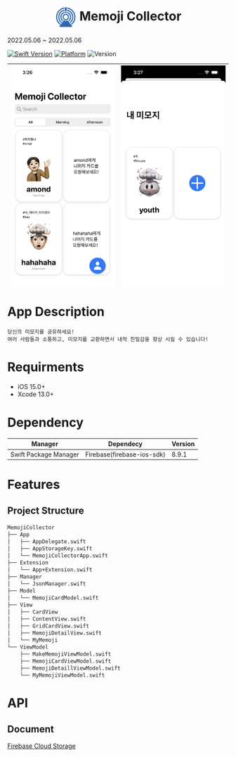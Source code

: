 <h1 align="center">
    <img style="height:50px; vertical-align:middle; border-radius:10px;" src="readmeSource/AppIcon.png"/> Memoji Collector
</h1>

2022.05.06 ~ 2022.05.06

[![Swift Version][swift-image]](https://swift.org/)
[![Platform][Platform-image]](https://developer.apple.com/kr/ios/)
![Version][Version-image]

[swift-image]:https://img.shields.io/badge/swift-5.6-orange.svg?style=flat
[Platform-image]: https://img.shields.io/badge/Platform-ios-lightgray.svg?style=flat
[Version-image]: https://img.shields.io/badge/Version-1.0-blue.svg?style=flat


<center>

| <div style="height:500px"> ![AppStoreImage](readmeSource/AppImage_0.PNG)</div> | <div style="height:500px"> ![AppStoreImage](readmeSource/AppImage_1.PNG) </div> | 
| - | - |   

</center>

# App Description
```
당신의 미모지를 공유하세요!
여러 사람들과 소통하고, 미모지를 교환하면서 내적 친밀감을 향상 시킬 수 있습니다!
```

# Requirments
- iOS 15.0+
- Xcode 13.0+

# Dependency
<table width=100%>
    <thead>
        <tr>
            <th><strong>Manager</strong></th>
            <th><strong>Dependecy</strong></th>
            <th><strong>Version</strong></th>
        </tr>
    </thead>
    <tbody>
        <tr>
            <td rowspan="5">Swift Package Manager</td>
            <td>Firebase(firebase-ios-sdk)</td>
            <td>8.9.1</td>
        </tr>
    </tbody>
</table>

# Features
## Project Structure
```
MemojiCollector
├── App
│   ├── AppDelegate.swift
│   ├── AppStorageKey.swift
│   └── MemojiCollectorApp.swift
├── Extension
│   └── App+Extension.swift
├── Manager
│   └── JsonManager.swift
├── Model
│   └── MemojiCardModel.swift
├── View
│   ├── CardView
│   ├── ContentView.swift
│   ├── GridCardView.swift
│   ├── MemojiDetailView.swift
│   └── MyMemoji
└── ViewModel
    ├── MakeMemojiViewModel.swift
    ├── MemojiCardViewModel.swift
    ├── MemojiDetaillViewModel.swift
    └── MyMemojiViewModel.swift
```

# API
## Document
[Firebase Cloud Storage](https://firebase.google.com/docs/storage/ios/start?hl=ko) 
